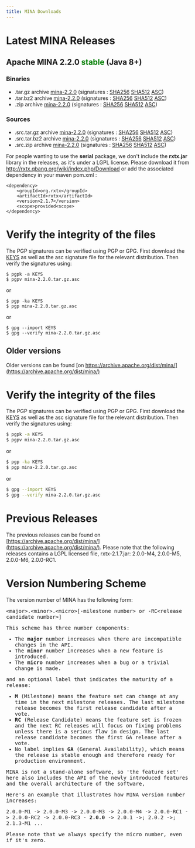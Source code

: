 ```yaml
---
title: MINA Downloads
---
```


# Latest MINA Releases

## Apache MINA 2.2.0 <font color="green">stable</font> (Java 8+)

### Binaries

* .tar.gz archive [mina-2.2.0](https://www.apache.org/dyn/closer.lua/mina/mina/2.2.0/apache-mina-2.2.0-bin.tar.gz) (signatures : [SHA256](https://www.apache.org/dist/mina/mina/2.2.0/apache-mina-2.2.0-bin.tar.gz.sha256) [SHA512](https://www.apache.org/dist/mina/mina/2.2.0/apache-mina-2.2.0-bin.tar.gz.sha512) [ASC](https://www.apache.org/dist/mina/mina/2.2.0/apache-mina-2.2.0-bin.tar.gz.asc))
* .tar.bz2 archive [mina-2.2.0](https://www.apache.org/dyn/closer.lua/mina/mina/2.2.0/apache-mina-2.2.0-bin.tar.bz2) (signatures : [SHA256](https://www.apache.org/dist/mina/mina/2.2.0/apache-mina-2.2.0-bin.tar.bz2.sha256) [SHA512](https://www.apache.org/dist/mina/mina/2.2.0/apache-mina-2.2.0-bin.tar.bz2.sha512) [ASC](https://www.apache.org/dist/mina/mina/2.2.0/apache-mina-2.2.0-bin.tar.bz2.asc))
* .zip archive [mina-2.2.0](https://www.apache.org/dyn/closer.lua/mina/mina/2.2.0/apache-mina-2.2.0-bin.zip) (signatures : [SHA256](https://www.apache.org/dist/mina/mina/2.2.0/apache-mina-2.2.0-bin.zip.sha256) [SHA512](https://www.apache.org/dist/mina/mina/2.2.0/apache-mina-2.2.0-bin.zip.sha512) [ASC](https://www.apache.org/dist/mina/mina/2.2.0/apache-mina-2.2.0-bin.zip.asc))

### Sources

* .src.tar.gz archive [mina-2.2.0](https://www.apache.org/dyn/closer.lua/mina/mina/2.2.0/apache-mina-2.2.0-src.tar.gz) (signatures : [SHA256](https://www.apache.org/dist/mina/mina/2.2.0/apache-mina-2.2.0-src.tar.gz.sha256) [SHA512](https://www.apache.org/dist/mina/mina/2.2.0/apache-mina-2.2.0-src.tar.gz.sha512) [ASC](https://www.apache.org/dist/mina/mina/2.2.0/apache-mina-2.2.0-src.tar.gz.asc))
* .src.tar.bz2 archive [mina-2.2.0](https://www.apache.org/dyn/closer.lua/mina/mina/2.2.0/apache-mina-2.2.0-src.tar.bz2) (signatures : [SHA256](https://www.apache.org/dist/mina/mina/2.2.0/apache-mina-2.2.0-src.tar.bz2.sha256) [SHA512](https://www.apache.org/dist/mina/mina/2.2.0/apache-mina-2.2.0-src.tar.bz2.sha512) [ASC](https://www.apache.org/dist/mina/mina/2.2.0/apache-mina-2.2.0-src.tar.bz2.asc))
* .src.zip archive [mina-2.2.0](https://www.apache.org/dyn/closer.lua/mina/mina/2.2.0/apache-mina-2.2.0-src.zip) (signatures : [SHA256](https://www.apache.org/dist/mina/mina/2.2.0/apache-mina-2.2.0-src.zip.sha256) [SHA512](https://www.apache.org/dist/mina/mina/2.2.0/apache-mina-2.2.0-src.zip.sha512) [ASC](https://www.apache.org/dist/mina/mina/2.2.0/apache-mina-2.2.0-src.zip.asc))

<div class="note" markdown="1">
    For people wanting to use the <strong>serial</strong> package, we don't include the <strong>rxtx.jar</strong> library in the releases, as it's under a LGPL license. Please download it from <a href="http://rxtx.qbang.org/wiki/index.php/Download" class="external-link" rel="nofollow">http://rxtx.qbang.org/wiki/index.php/Download</a> or add the associated dependency in your maven pom.xml :

    <dependency>
        <groupId>org.rxtx</groupId>
        <artifactId>rxtx</artifactId>
        <version>2.1.7</version>
        <scope>provided<scope>
    </dependency>
</div>

# Verify the integrity of the files

The PGP signatures can be verified using PGP or GPG. First download the [KEYS](https://downloads.apache.org/mina/KEYS) as well as the asc signature file for the relevant distribution. Then verify the signatures using:

    $ pgpk -a KEYS
    $ pgpv mina-2.2.0.tar.gz.asc

or

    $ pgp -ka KEYS
    $ pgp mina-2.2.0.tar.gz.asc
    
or

    $ gpg --import KEYS
    $ gpg --verify mina-2.2.0.tar.gz.asc


## Older versions

Older versions can be found [on https://archive.apache.org/dist/mina/](https://archive.apache.org/dist/mina/)

# Verify the integrity of the files

The PGP signatures can be verified using PGP or GPG. First download the [KEYS](https://downloads.apache.org/mina/KEYS) as well as the asc signature file for the relevant distribution. Then verify the signatures using:

```bash
$ pgpk -a KEYS
$ pgpv mina-2.2.0.tar.gz.asc
```

or

```bash
$ pgp -ka KEYS
$ pgp mina-2.2.0.tar.gz.asc
```

or

```bash
$ gpg --import KEYS
$ gpg --verify mina-2.2.0.tar.gz.asc
```

# Previous Releases

The previous releases can be found on [https://archive.apache.org/dist/mina/](https://archive.apache.org/dist/mina/). Please note that the following releases contains a LGPL licensed file, rxtx-2.1.7.jar: 2.0.0-M4, 2.0.0-M5, 2.0.0-M6, 2.0.0-RC1.

# Version Numbering Scheme

The version number of MINA has the following form:

<div class="info" markdown="1">
    <tt>&lt;major&gt;.&lt;minor&gt;.&lt;micro&gt;[-milestone number&gt; or -RC&lt;release candidate number&gt;]
</div>

This scheme has three number components:

* The __major__ number increases when there are incompatible changes in the API.
* The __minor__ number increases when a new feature is introduced.
* The __micro__ number increases when a bug or a trivial change is made.

and an optional label that indicates the maturity of a release:

* __M__ (Milestone) means the feature set can change at any time in the next milestone releases. The last milestone release becomes the first release candidate after a vote.
* __RC__ (Release Candidate) means the feature set is frozen and the next RC releases will focus on fixing problems unless there is a serious flaw in design. The last release candidate becomes the first GA release after a vote.
* No label implies __GA__ (General Availability), which means the release is stable enough and therefore ready for production environment.

MINA is not a stand-alone software, so 'the feature set' here also includes the API of the newly introduced features and the overall architecture of the software,

Here's an example that illustrates how MINA version number increases:

<div class="info" markdown="1">
    2.0.0-M1 -> 2.0.0-M3 -> 2.0.0-M3 -> 2.0.0-M4 ->  2.0.0-RC1 -> 2.0.0-RC2 -> 2.0.0-RC3 - <strong>2.0.0</strong> -> 2.0.1 ->; 2.0.2 ->; 2.1.3-M1 ...
</div>

Please note that we always specify the micro number, even if it's zero.
